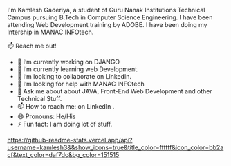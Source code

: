 
I'm Kamlesh Gaderiya, a student of Guru Nanak Institutions Technical Campus pursuing B.Tech in Computer Science Engineering. I have been attending Web Development training by ADOBE. I have been doing my Intership in MANAC INFOtech.

:mailbox: Reach me out!

- 🔭 I’m currently working on DJANGO 
- 🌱 I’m currently learning web Development.
- 👯 I’m looking to collaborate on LinkedIn.
- 🤔 I’m looking for help with MANAC INFOtech
- 💬 Ask me about about JAVA, Front-End Web Development and other Technical Stuff.
- 📫 How to reach me: on LinkedIn .
- 😄 Pronouns: He/His
- ⚡ Fun fact: I am doing lot of stuff.

https://github-readme-stats.vercel.app/api?username=kamlesh3&&show_icons=true&title_color=ffffff&icon_color=bb2acf&text_color=daf7dc&bg_color=151515
